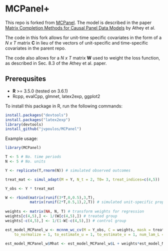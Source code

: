 # MCPanel+

This repo is forked from [MCPanel](https://github.com/susanathey/MCPanel/). The model is described in the paper [Matrix Completion Methods for Causal Panel Data Models](http://arxiv.org/abs/1710.10251) by Athey et al. 

The code in this fork allows for unit-time specific covariates in the form of a *N x T* matrix **C** in lieu of the vectors of unit-specific and time-specific covariates in the parent repo. 

The code also allows for a *N x T* matrix **W** used to weight the loss function, as described in Sec. 8.3 of the Athey et al. paper. 


Prerequsites
------

* **R** >= 3.5.0 (tested on 3.6.1)
 * Rcpp, evalCpp, glmnet, latex2exp, ggplot2

To install this package in R, run the following commands:

```R
install.packages("devtools")
install.packages("latex2exp")
library(devtools) 
install_github("jvpoulos/MCPanel")
```

Example usage:

```R
library(MCPanel)

T <- 5 # No. time periods
N <- 5 # No. units

Y <- replicate(T,rnorm(N)) # simulated observed outcomes

treat_mat <- simul_adapt(M = Y, N_t = 2, T0= 3, treat_indices=c(4,5))

Y_obs <- Y * treat_mat

W <- rbind(matrix(runif(3*T,0,0.5),3,T),
		   matrix(runif(2*T,0.5,1),2,T)) # simulated unit-specific propensity score
 
weights <- matrix(NA, N, T) # transform weights for regression
weights[c(4,5),] <- 1/(W[c(4,5),]) # treated group
weights[-c(4,5),] <- 1/(1-W[-c(4,5),]) # control group

est_model_MCPanel_w <- mcnnm_wc_cv(M = Y_obs, C = weights, mask = treat_mat, W = weights, 
	to_normalize = 1, to_estimate_u = 1, to_estimate_v = 1, num_lam_L = 30, num_lam_B = 30, niter = 100, rel_tol = 1e-03, cv_ratio = 0.8, num_folds = 2, is_quiet = 0)

est_model_MCPanel_w$Mhat <- est_model_MCPanel_w$L + weights*est_model_MCPanel_w$B + replicate(T,est_model_MCPanel_w$u) + t(replicate(N,est_model_MCPanel_w$v))
```